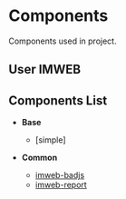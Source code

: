 # Components
Components used in project.

## User IMWEB

## Components List

+	**Base**
	+	[simple]
	
+	**Common**
	+	[imweb-badjs](https://github.com/imweb/Components/tree/master/common/imweb-badjs)
	+	[imweb-report](https://github.com/imweb/Components/tree/master/common/imweb-report)
